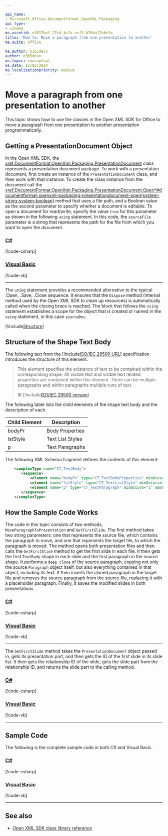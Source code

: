 ```yaml
---

api_name:
- Microsoft.Office.DocumentFormat.OpenXML.Packaging
api_type:
- schema
ms.assetid: ef817bef-27cd-4c2a-acf3-b7bba17e6e1e
title: 'How to: Move a paragraph from one presentation to another'
ms.suite: office

ms.author: o365devx
author: o365devx
ms.topic: conceptual
ms.date: 12/02/2024
ms.localizationpriority: medium
---
```

# Move a paragraph from one presentation to another

This topic shows how to use the classes in the Open XML SDK for
Office to move a paragraph from one presentation to another presentation
programmatically.



## Getting a PresentationDocument Object

In the Open XML SDK, the <xref:DocumentFormat.OpenXml.Packaging.PresentationDocument> class represents a
presentation document package. To work with a presentation document,
first create an instance of the `PresentationDocument` class, and then work with
that instance. To create the class instance from the document call the
<xref:DocumentFormat.OpenXml.Packaging.PresentationDocument.Open*#documentformat-openxml-packaging-presentationdocument-open(system-string-system-boolean)> method that uses a
file path, and a Boolean value as the second parameter to specify
whether a document is editable. To open a document for read/write,
specify the value `true` for this parameter
as shown in the following `using` statement.
In this code, the `sourceFile` parameter is a string that represents the path
for the file from which you want to open the document.

### [C#](#tab/cs-1)
[!code-csharp[](../../samples/presentation/move_a_paragraph_from_one_presentation_to_another/cs/Program.cs#snippet1)]

### [Visual Basic](#tab/vb-1)
[!code-vb[](../../samples/presentation/move_a_paragraph_from_one_presentation_to_another/vb/Program.vb#snippet1)]
***


The `using` statement provides a recommended
alternative to the typical .Open, .Save, .Close sequence. It ensures
that the `Dispose` method (internal method
used by the Open XML SDK to clean up resources) is automatically called
when the closing brace is reached. The block that follows the `using` statement establishes a scope for the
object that is created or named in the `using` statement, in this case `sourceDoc`.

[!include[Structure](../includes/presentation/structure.md)]

## Structure of the Shape Text Body

The following text from the [!include[ISO/IEC 29500 URL](../includes/iso-iec-29500-link.md)] specification
introduces the structure of this element.

> This element specifies the existence of text to be contained within
> the corresponding shape. All visible text and visible text related
> properties are contained within this element. There can be multiple
> paragraphs and within paragraphs multiple runs of text.
> 
> &copy; [!include[ISO/IEC 29500 version](../includes/iso-iec-29500-version.md)]

The following table lists the child elements of the shape text body and
the description of each.

| Child Element | Description |
|---|---|
| bodyPr | Body Properties |
| lstStyle | Text List Styles |
| p | Text Paragraphs |

The following XML Schema fragment defines the contents of this element:

```xml
    <complexType name="CT_TextBody">
       <sequence>
           <element name="bodyPr" type="CT_TextBodyProperties" minOccurs="1" maxOccurs="1"/>
           <element name="lstStyle" type="CT_TextListStyle" minOccurs="0" maxOccurs="1"/>
           <element name="p" type="CT_TextParagraph" minOccurs="1" maxOccurs="unbounded"/>
       </sequence>
    </complexType>
```

## How the Sample Code Works

The code in this topic consists of two methods, `MoveParagraphToPresentation` and `GetFirstSlide`. The first method takes two string
parameters: one that represents the source file, which contains the
paragraph to move, and one that represents the target file, to which the
paragraph is moved. The method opens both presentation files and then
calls the `GetFirstSlide` method to get the
first slide in each file. It then gets the first `TextBody` shape in each slide and the first
paragraph in the source shape. It performs a `deep clone` of the source paragraph, 
copying not only the source `Paragraph` object itself, but also everything
contained in that object, including its text. It then inserts the cloned
paragraph in the target file and removes the source paragraph from the
source file, replacing it with a placeholder paragraph. Finally, it
saves the modified slides in both presentations.

### [C#](#tab/cs-2)
[!code-csharp[](../../samples/presentation/move_a_paragraph_from_one_presentation_to_another/cs/Program.cs#snippet2)]

### [Visual Basic](#tab/vb-2)
[!code-vb[](../../samples/presentation/move_a_paragraph_from_one_presentation_to_another/vb/Program.vb#snippet2)]
***


The `GetFirstSlide` method takes the `PresentationDocument` object passed in, gets its
presentation part, and then gets the ID of the first slide in its slide
list. It then gets the relationship ID of the slide, gets the slide part
from the relationship ID, and returns the slide part to the calling
method.

### [C#](#tab/cs-3)
[!code-csharp[](../../samples/presentation/move_a_paragraph_from_one_presentation_to_another/cs/Program.cs#snippet3)]

### [Visual Basic](#tab/vb-3)
[!code-vb[](../../samples/presentation/move_a_paragraph_from_one_presentation_to_another/vb/Program.vb#snippet3)]
***


## Sample Code

The following is the complete sample code in both C\# and Visual Basic.

### [C#](#tab/cs)
[!code-csharp[](../../samples/presentation/move_a_paragraph_from_one_presentation_to_another/cs/Program.cs#snippet)]

### [Visual Basic](#tab/vb)
[!code-vb[](../../samples/presentation/move_a_paragraph_from_one_presentation_to_another/vb/Program.vb#snippet)]
***

## See also

- [Open XML SDK class library reference](/office/open-xml/open-xml-sdk)
